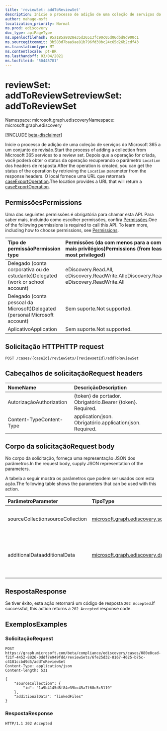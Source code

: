 ```yaml
---
title: 'reviewSet: addToReviewSet'
description: Inicie o processo de adição de uma coleção de serviços do Microsoft 365 a um conjunto de revisão.
author: mahage-msft
localization_priority: Normal
ms.prod: ediscovery
doc_type: apiPageType
ms.openlocfilehash: 95a185a8028e35d26513fc90c05d06dbd9d900c1
ms.sourcegitcommit: 3b583d7baa9ae81b796fd30bc24c65d26b2cdf43
ms.translationtype: MT
ms.contentlocale: pt-BR
ms.lasthandoff: 03/04/2021
ms.locfileid: "50445781"
---
```

# <a name="reviewset-addtoreviewset"></a><span data-ttu-id="ffb6c-103">reviewSet: addToReviewSet</span><span class="sxs-lookup"><span data-stu-id="ffb6c-103">reviewSet: addToReviewSet</span></span>

<span data-ttu-id="ffb6c-104">Namespace: microsoft.graph.ediscovery</span><span class="sxs-lookup"><span data-stu-id="ffb6c-104">Namespace: microsoft.graph.ediscovery</span></span>

[!INCLUDE [beta-disclaimer](../../includes/beta-disclaimer.md)]

<span data-ttu-id="ffb6c-105">Inicie o processo de adição de uma coleção de serviços do Microsoft 365 a um conjunto de revisão.</span><span class="sxs-lookup"><span data-stu-id="ffb6c-105">Start the process of adding a collection from Microsoft 365 services to a review set.</span></span> <span data-ttu-id="ffb6c-106">Depois que a operação for criada, você poderá obter o status da operação recuperando o parâmetro `Location` dos headers de resposta.</span><span class="sxs-lookup"><span data-stu-id="ffb6c-106">After the operation is created, you can get the status of the operation by retrieving the `Location` parameter from the response headers.</span></span> <span data-ttu-id="ffb6c-107">O local fornece uma URL que retornará [caseExportOperation](../resources/ediscovery-caseexportoperation.md).</span><span class="sxs-lookup"><span data-stu-id="ffb6c-107">The location provides a URL that will return a [caseExportOperation](../resources/ediscovery-caseexportoperation.md).</span></span>

## <a name="permissions"></a><span data-ttu-id="ffb6c-108">Permissões</span><span class="sxs-lookup"><span data-stu-id="ffb6c-108">Permissions</span></span>

<span data-ttu-id="ffb6c-p102">Uma das seguintes permissões é obrigatória para chamar esta API. Para saber mais, incluindo como escolher permissões, confira [Permissões](/graph/permissions-reference).</span><span class="sxs-lookup"><span data-stu-id="ffb6c-p102">One of the following permissions is required to call this API. To learn more, including how to choose permissions, see [Permissions](/graph/permissions-reference).</span></span>

|<span data-ttu-id="ffb6c-111">Tipo de permissão</span><span class="sxs-lookup"><span data-stu-id="ffb6c-111">Permission type</span></span>|<span data-ttu-id="ffb6c-112">Permissões (da com menos para a com mais privilégios)</span><span class="sxs-lookup"><span data-stu-id="ffb6c-112">Permissions (from least to most privileged)</span></span>|
|:---|:---|
|<span data-ttu-id="ffb6c-113">Delegado (conta corporativa ou de estudante)</span><span class="sxs-lookup"><span data-stu-id="ffb6c-113">Delegated (work or school account)</span></span>|<span data-ttu-id="ffb6c-114">eDiscovery.Read.All, eDiscovery.ReadWrite.All</span><span class="sxs-lookup"><span data-stu-id="ffb6c-114">eDiscovery.Read.All, eDiscovery.ReadWrite.All</span></span>|
|<span data-ttu-id="ffb6c-115">Delegado (conta pessoal da Microsoft)</span><span class="sxs-lookup"><span data-stu-id="ffb6c-115">Delegated (personal Microsoft account)</span></span>|<span data-ttu-id="ffb6c-116">Sem suporte.</span><span class="sxs-lookup"><span data-stu-id="ffb6c-116">Not supported.</span></span>|
|<span data-ttu-id="ffb6c-117">Aplicativo</span><span class="sxs-lookup"><span data-stu-id="ffb6c-117">Application</span></span>|<span data-ttu-id="ffb6c-118">Sem suporte.</span><span class="sxs-lookup"><span data-stu-id="ffb6c-118">Not supported.</span></span>|

## <a name="http-request"></a><span data-ttu-id="ffb6c-119">Solicitação HTTP</span><span class="sxs-lookup"><span data-stu-id="ffb6c-119">HTTP request</span></span>

<!-- {
  "blockType": "ignored"
}
-->

``` http
POST /cases/{caseId}/reviewSets/{reviewsetId}/addToReviewSet
```

## <a name="request-headers"></a><span data-ttu-id="ffb6c-120">Cabeçalhos de solicitação</span><span class="sxs-lookup"><span data-stu-id="ffb6c-120">Request headers</span></span>

|<span data-ttu-id="ffb6c-121">Nome</span><span class="sxs-lookup"><span data-stu-id="ffb6c-121">Name</span></span>|<span data-ttu-id="ffb6c-122">Descrição</span><span class="sxs-lookup"><span data-stu-id="ffb6c-122">Description</span></span>|
|:---|:---|
|<span data-ttu-id="ffb6c-123">Autorização</span><span class="sxs-lookup"><span data-stu-id="ffb6c-123">Authorization</span></span>|<span data-ttu-id="ffb6c-p103">{token} de portador. Obrigatório.</span><span class="sxs-lookup"><span data-stu-id="ffb6c-p103">Bearer {token}. Required.</span></span>|
|<span data-ttu-id="ffb6c-126">Content-Type</span><span class="sxs-lookup"><span data-stu-id="ffb6c-126">Content-Type</span></span>|<span data-ttu-id="ffb6c-p104">application/json. Obrigatório.</span><span class="sxs-lookup"><span data-stu-id="ffb6c-p104">application/json. Required.</span></span>|

## <a name="request-body"></a><span data-ttu-id="ffb6c-129">Corpo da solicitação</span><span class="sxs-lookup"><span data-stu-id="ffb6c-129">Request body</span></span>

<span data-ttu-id="ffb6c-130">No corpo da solicitação, forneça uma representação JSON dos parâmetros.</span><span class="sxs-lookup"><span data-stu-id="ffb6c-130">In the request body, supply JSON representation of the parameters.</span></span>

<span data-ttu-id="ffb6c-131">A tabela a seguir mostra os parâmetros que podem ser usados com esta ação.</span><span class="sxs-lookup"><span data-stu-id="ffb6c-131">The following table shows the parameters that can be used with this action.</span></span>

|<span data-ttu-id="ffb6c-132">Parâmetro</span><span class="sxs-lookup"><span data-stu-id="ffb6c-132">Parameter</span></span>|<span data-ttu-id="ffb6c-133">Tipo</span><span class="sxs-lookup"><span data-stu-id="ffb6c-133">Type</span></span>|<span data-ttu-id="ffb6c-134">Descrição</span><span class="sxs-lookup"><span data-stu-id="ffb6c-134">Description</span></span>|
|:---|:---|:---|
|<span data-ttu-id="ffb6c-135">sourceCollection</span><span class="sxs-lookup"><span data-stu-id="ffb6c-135">sourceCollection</span></span>|[<span data-ttu-id="ffb6c-136">microsoft.graph.ediscovery.sourceCollection</span><span class="sxs-lookup"><span data-stu-id="ffb6c-136">microsoft.graph.ediscovery.sourceCollection</span></span>](../resources/ediscovery-sourcecollection.md)|<span data-ttu-id="ffb6c-137">A ID da **sourceCollection**.</span><span class="sxs-lookup"><span data-stu-id="ffb6c-137">The ID of the **sourceCollection**.</span></span>|
|<span data-ttu-id="ffb6c-138">additionalData</span><span class="sxs-lookup"><span data-stu-id="ffb6c-138">additionalData</span></span>|[<span data-ttu-id="ffb6c-139">microsoft.graph.ediscovery.dataCollectionScope</span><span class="sxs-lookup"><span data-stu-id="ffb6c-139">microsoft.graph.ediscovery.dataCollectionScope</span></span>](../resources/ediscovery-addtoreviewsetoperation.md#datacollectionscope-values)|<span data-ttu-id="ffb6c-140">O **dataCollectionScope** que será incluído na coleção.</span><span class="sxs-lookup"><span data-stu-id="ffb6c-140">The **dataCollectionScope** that will be included with the collection.</span></span>|

## <a name="response"></a><span data-ttu-id="ffb6c-141">Resposta</span><span class="sxs-lookup"><span data-stu-id="ffb6c-141">Response</span></span>

<span data-ttu-id="ffb6c-142">Se tiver êxito, esta ação retornará um código de resposta `202 Accepted`.</span><span class="sxs-lookup"><span data-stu-id="ffb6c-142">If successful, this action returns a `202 Accepted` response code.</span></span>

## <a name="examples"></a><span data-ttu-id="ffb6c-143">Exemplos</span><span class="sxs-lookup"><span data-stu-id="ffb6c-143">Examples</span></span>

### <a name="request"></a><span data-ttu-id="ffb6c-144">Solicitação</span><span class="sxs-lookup"><span data-stu-id="ffb6c-144">Request</span></span>

<!-- {
  "blockType": "request",
  "name": "reviewset_addtoreviewset"
}
-->

``` http
POST https://graph.microsoft.com/beta/compliance/ediscovery/cases/080e8cad-f21f-4452-8826-0ddf7e949fdd/reviewSets/6fe25d32-8167-4625-b75c-c4181ccbd9d5/addToReviewSet
Content-Type: application/json
Content-length: 531

{
    "sourceCollection": {
        "id": "1a9b4145d8f84e39bc45a7f68c5c5119"
    },
    "additionalData": "linkedFiles"
}
```

### <a name="response"></a><span data-ttu-id="ffb6c-145">Resposta</span><span class="sxs-lookup"><span data-stu-id="ffb6c-145">Response</span></span>

<!-- {
  "blockType": "response",
  "truncated": true
}
-->

``` http
HTTP/1.1 202 Accepted
```
